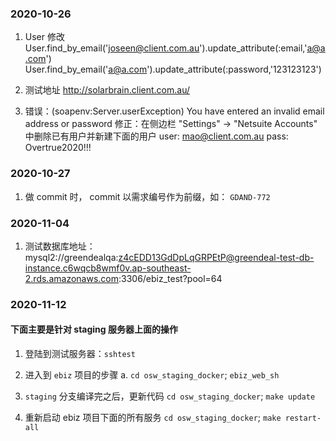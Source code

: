 ### 2020-10-26
1. User 修改
  User.find_by_email('joseen@client.com.au').update_attribute(:email,'a@a.com')
User.find_by_email('a@a.com').update_attribute(:password,'123123123')

2. 测试地址
  http://solarbrain.client.com.au/

3. 错误：(soapenv:Server.userException) You have entered an invalid email address or password 
  修正：在侧边栏 "Settings" -> "Netsuite Accounts" 中删除已有用户并新建下面的用户
    user: mao@client.com.au 
    pass: Overtrue2020!!!

### 2020-10-27

1. 做 commit 时， commit 以需求编号作为前缀，如： `GDAND-772`

### 2020-11-04

1. 测试数据库地址：mysql2://greendealqa:z4cEDD13GdDpLqGRPEtP@greendeal-test-db-instance.c6wqcb8wmf0v.ap-southeast-2.rds.amazonaws.com:3306/ebiz_test?pool=64

### 2020-11-12
#### 下面主要是针对 staging 服务器上面的操作

1. 登陆到测试服务器：`sshtest`

2. 进入到 `ebiz` 项目的步骤
  a. `cd osw_staging_docker`; `ebiz_web_sh`

3. `staging` 分支编译完之后，更新代码
  `cd osw_staging_docker`; `make update`

4. 重新启动 ebiz 项目下面的所有服务
  `cd osw_staging_docker`; `make restart-all `